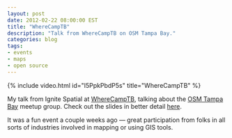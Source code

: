 ```yaml
---
layout: post
date: 2012-02-22 08:00:00 EST
title: "WhereCampTB"
description: "Talk from WhereCampTB on OSM Tampa Bay."
categories: blog
tags:
- events
- maps
- open source
---
```


{% include video.html id="I5PpkPbdP5s" title="WhereCampTB" %}

My talk from Ignite Spatial at [WhereCampTB](http://www.wherecamptb.org), talking about the [OSM Tampa Bay](http://www.osmtampabay.org) meetup group. Check out the slides in better detail [here](https://speakerdeck.com/u/colemanm/p/osm-tampa-bay).

It was a fun event a couple weeks ago &mdash; great participation from folks in all sorts of industries involved in mapping or using GIS tools.
